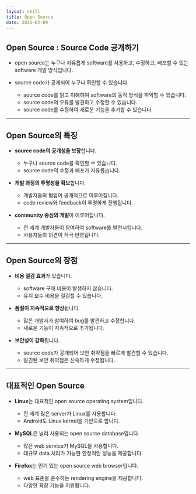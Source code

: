 ```yaml
---
layout: skill
title: Open Source
date: 2025-02-09
---
```



## Open Source : Source Code 공개하기

- open source는 누구나 자유롭게 software를 사용하고, 수정하고, 배포할 수 있는 software 개발 방식입니다.

- source code가 공개되어 누구나 확인할 수 있습니다.
    - source code를 읽고 이해하여 software의 동작 방식을 파악할 수 있습니다.
    - source code의 오류를 발견하고 수정할 수 있습니다.
    - source code를 수정하여 새로운 기능을 추가할 수 있습니다.


---


## Open Source의 특징

- **source code의 공개성을 보장**합니다.
    - 누구나 source code를 확인할 수 있습니다.
    - source code의 수정과 배포가 자유롭습니다.

- **개발 과정의 투명성을 확보**합니다.
    - 개발자들의 협업이 공개적으로 이루어집니다.
    - code review와 feedback이 투명하게 진행됩니다.

- **community 중심의 개발**이 이루어집니다.
    - 전 세계 개발자들이 참여하여 software를 발전시킵니다.
    - 사용자들의 의견이 적극 반영됩니다.


---


## Open Source의 장점

- **비용 절감 효과**가 있습니다.
    - software 구매 비용이 발생하지 않습니다.
    - 유지 보수 비용을 절감할 수 있습니다.

- **품질이 지속적으로 향상**됩니다.
    - 많은 개발자가 참여하여 bug를 발견하고 수정합니다.
    - 새로운 기능이 지속적으로 추가됩니다.

- **보안성이 강화**됩니다.
    - source code가 공개되어 보안 취약점을 빠르게 발견할 수 있습니다.
    - 발견된 보안 취약점은 신속하게 수정됩니다.


---


## 대표적인 Open Source

- **Linux**는 대표적인 open source operating system입니다.
    - 전 세계 많은 server가 Linux를 사용합니다.
    - Android도 Linux kernel을 기반으로 합니다.

- **MySQL**은 널리 사용되는 open source database입니다.
    - 많은 web service가 MySQL을 사용합니다.
    - 대규모 data 처리가 가능한 안정적인 성능을 제공합니다.

- **Firefox**는 인기 있는 open source web browser입니다.
    - web 표준을 준수하는 rendering engine을 제공합니다.
    - 다양한 확장 기능을 지원합니다.
